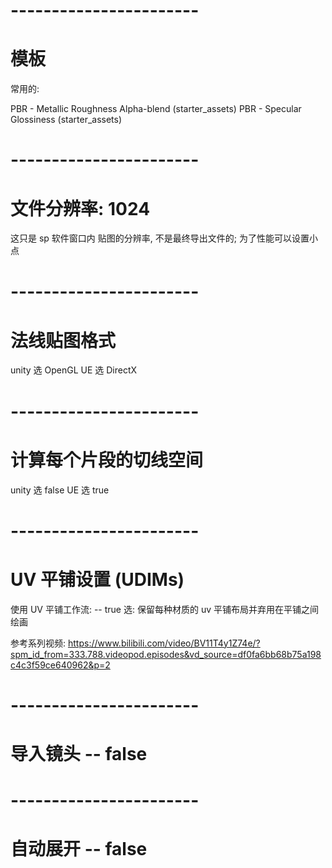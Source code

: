 

# ----------------------- #
#  模板

常用的:

PBR - Metallic Roughness Alpha-blend (starter_assets)
PBR - Specular Glossiness (starter_assets)


# ----------------------- #
#  文件分辨率:  1024

这只是 sp 软件窗口内 贴图的分辨率, 不是最终导出文件的;
为了性能可以设置小点



# ----------------------- #
#  法线贴图格式

unity 选 OpenGL
UE    选 DirectX



# ----------------------- #
#   计算每个片段的切线空间

unity 选 false
UE    选 true


# ----------------------- #
#  UV 平铺设置 (UDIMs) 

使用 UV 平铺工作流: -- true
    选: 保留每种材质的 uv 平铺布局并弃用在平铺之间绘画

参考系列视频:
https://www.bilibili.com/video/BV11T4y1Z74e/?spm_id_from=333.788.videopod.episodes&vd_source=df0fa6bb68b75a198c4c3f59ce640962&p=2



# ----------------------- #
#    导入镜头 -- false

# ----------------------- #
#    自动展开 -- false



